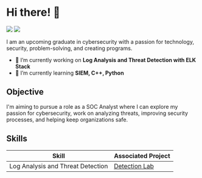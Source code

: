 # Hi there! 👋
<a href="https://www.linkedin.com/in/stevenalmueti"><img src="https://img.shields.io/badge/LinkedIn-0077B5?style=for-the-badge&logo=linkedin&logoColor=white" /></a>
<a href="mailto:scalmueti@gmail.com"><img src="https://img.shields.io/badge/Gmail-D14836?style=for-the-badge&logo=gmail&logoColor=white" /></a>

I am an upcoming graduate in cybersecurity with a passion for technology, security, problem-solving, and creating programs.

- 🔭 I’m currently working on **Log Analysis and Threat Detection with ELK Stack**
- 🌱 I’m currently learning **SIEM, C++, Python**

## Objective

I'm aiming to pursue a role as a SOC Analyst where I can explore my passion for cybersecurity, work on analyzing threats, improving security processes, and helping keep organizations safe.

## Skills

| Skill                             | Associated Project                             |
|-----------------------------------|------------------------------------------------|
| Log Analysis and Threat Detection | <a href="https://google.com">Detection Lab</a> |
